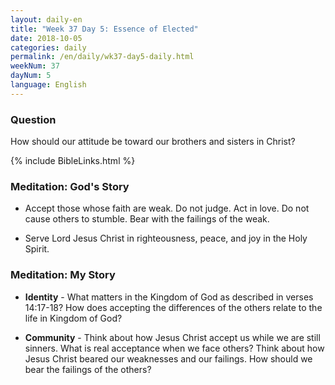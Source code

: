```yaml
---
layout: daily-en
title: "Week 37 Day 5: Essence of Elected"
date: 2018-10-05 
categories: daily
permalink: /en/daily/wk37-day5-daily.html
weekNum: 37
dayNum: 5
language: English
---
```


### Question     
How should our attitude be toward our brothers and sisters in Christ?

{% include BibleLinks.html %} 

### Meditation: God's Story   
+ Accept those whose faith are weak. Do not judge. Act in love. Do not cause others to stumble. Bear with the failings of the weak. 

+ Serve Lord Jesus Christ in righteousness, peace, and joy in the Holy Spirit. 

### Meditation: My Story   
+ **Identity** - What matters in the Kingdom of God as described in verses 14:17-18? How does accepting the differences of the others relate to the life in Kingdom of God? 

+ **Community** - Think about how Jesus Christ accept us while we are still sinners. What is real acceptance when we face others? Think about how Jesus Christ beared our weaknesses and our failings. How should we bear the failings of the others? 
